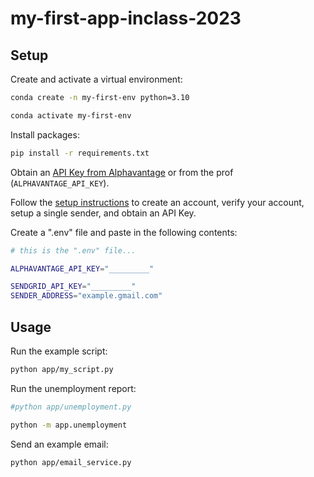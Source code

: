 # my-first-app-inclass-2023




## Setup

Create and activate a virtual environment:

```sh
conda create -n my-first-env python=3.10

conda activate my-first-env
```


Install packages:

```sh
pip install -r requirements.txt
```

Obtain an [API Key from Alphavantage](https://www.alphavantage.co/support/#api-key) or from the prof (`ALPHAVANTAGE_API_KEY`).

Follow the [setup instructions](https://github.com/prof-rossetti/intro-to-python/blob/main/notes/python/packages/sendgrid.md) to create an account, verify your account, setup a single sender, and obtain an API Key.

Create a ".env" file and paste in the following contents:

```sh
# this is the ".env" file...

ALPHAVANTAGE_API_KEY="_________"

SENDGRID_API_KEY="_________"
SENDER_ADDRESS="example.gmail.com"
```

## Usage

Run the example script:

```sh
python app/my_script.py
```

Run the unemployment report:

```sh
#python app/unemployment.py

python -m app.unemployment
```

Send an example email:


```sh
python app/email_service.py
```
